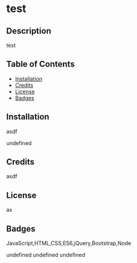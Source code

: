 # test

## Description
test

## Table of Contents

* [Installation](#installation)
* [Credits](#credits)
* [License](#license)
* [Badges](#badges)
    
## Installation
asdf

undefined
## Credits
asdf

## License
as

## Badges
JavaScript,HTML,CSS,ES6,jQuery,Bootstrap,Node

undefined
undefined
undefined